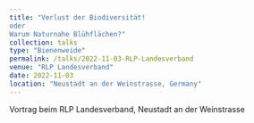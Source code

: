 ```yaml
---
title: "Verlust der Biodiversität!
oder
Warum Naturnahe Blühflächen?"
collection: talks
type: "Bienenweide"
permalink: /talks/2022-11-03-RLP-Landesverband
venue: "RLP Landesverband"
date: 2022-11-03
location: "Neustadt an der Weinstrasse, Germany"
---
```


Vortrag beim RLP Landesverband, Neustadt an der Weinstrasse